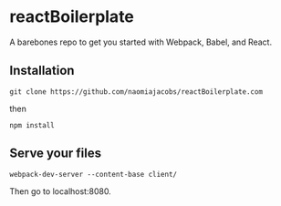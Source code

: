 # reactBoilerplate

A barebones repo to get you started with Webpack, Babel, and React. 

## Installation

`git clone https://github.com/naomiajacobs/reactBoilerplate.com`

then

`npm install`

## Serve your files

`webpack-dev-server --content-base client/`

Then go to localhost:8080.
